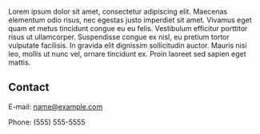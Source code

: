 Lorem ipsum dolor sit amet, consectetur adipiscing elit. Maecenas elementum odio risus, nec egestas justo imperdiet sit amet. Vivamus eget quam et metus tincidunt congue eu eu felis. Vestibulum efficitur porttitor risus ut ullamcorper. Suspendisse congue ex nisl, eu pretium tortor vulputate facilisis. In gravida elit dignissim sollicitudin auctor. Mauris nisi leo, mollis ut nunc vel, ornare tincidunt ex. Proin laoreet sed sapien eget mattis.

## Contact

E-mail: [name@example.com](mailto:name@example.com)

Phone: (555) 555-5555

